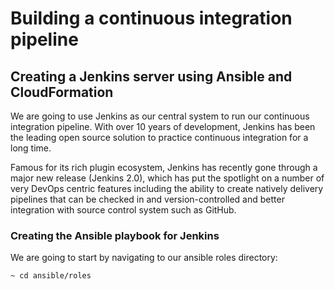 # Building a continuous integration pipeline

## Creating a Jenkins server using Ansible and CloudFormation

We are going to use Jenkins as our central system to run our continuous integration pipeline. With over 10 years of development, Jenkins has been the leading open source solution to practice continuous integration for a long time. 

Famous for its rich plugin ecosystem, Jenkins has recently gone through a major new release (Jenkins 2.0), which has put the spotlight on a number of very DevOps centric features including the ability to create natively delivery pipelines that can be checked in and version-controlled and better integration with source control system such as GitHub. 

### Creating the Ansible playbook for Jenkins
We are going to start by navigating to our ansible roles directory:

```sh
~ cd ansible/roles

```


